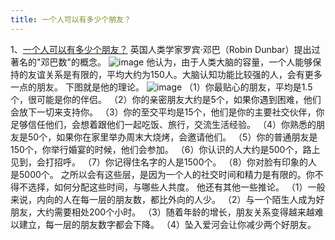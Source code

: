 ```yaml
---
title: 一个人可以有多少个朋友？
---
```


1、[一个人可以有多少个朋友？](https://kottke.org/21/06/the-circles-of-friendship)
英国人类学家罗宾·邓巴（Robin Dunbar）提出过著名的"邓巴数"的概念。
![image](https://cdn.beekka.com/blogimg/asset/202107/bg2021072901.jpg)
他认为，由于人类大脑的容量，一个人能够保持的友谊关系是有限的，平均大约为150人。大脑认知功能比较强的人，会有更多一点的朋友。
下图就是他的理论。
![image](https://cdn.beekka.com/blogimg/asset/202106/bg2021061705.jpg)
（1）你最贴心的朋友，平均是1.5个，很可能是你的伴侣。
（2）你的亲密朋友大约是5个，如果你遇到困难，他们会放下一切来支持你。
（3）你的至交平均是15个，他们是你的主要社交伙伴，你足够信任他们，会想着跟他们一起吃饭、旅行，交流生活经验。
（4）你熟悉的朋友是50个，如果你在家里举办周末大烧烤，会邀请他们。
（5）你的普通朋友是150个，你举行婚宴的时候，他们会参加。
（6）你认识的人大约是500个，路上见到，会打招呼。
（7）你记得住名字的人是1500个。
（8）你对脸有印象的人是5000个。
之所以会有这些层，是因为一个人的社交时间和精力是有限的。你不得不选择，如何分配这些时间，与哪些人共度。
他还有其他一些推论。
（1）一般来说，内向的人在每一层的朋友数，都比外向的人少。
（2）与一个陌生人成为好朋友，大约需要相处200个小时。
（3）随着年龄的增长，朋友关系变得越来越难以建立，每一层的朋友数字都会下降。
（4）坠入爱河会让你减少两个好朋友。
